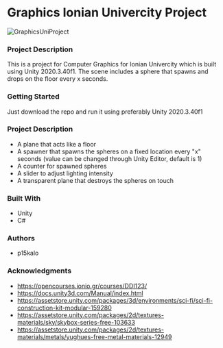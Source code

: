 # Graphics Ionian Univercity Project
![GraphicsUniProject](https://user-images.githubusercontent.com/22774852/224502619-98c53f16-99d5-4d98-8544-ba11cd7f3b91.PNG)

### Project Description
This is a project for Computer Graphics for Ionian Univercity which is built using Unity 2020.3.40f1. The scene includes a sphere that spawns and drops on the floor every x seconds.

### Getting Started
Just download the repo and run it using preferably Unity 2020.3.40f1

### Project Description
- A plane that acts like a floor
- A spawner that spawns the spheres on a fixed location every "x" seconds (value can be changed through Unity Editor, default is 1)
- A counter for spawned spheres
- A slider to adjust lighting intensity
- A transparent plane that destroys the spheres on touch

### Built With
- Unity
- C#

### Authors
- p15kalo
 
### Acknowledgments
- https://opencourses.ionio.gr/courses/DDI123/
- https://docs.unity3d.com/Manual/index.html
- https://assetstore.unity.com/packages/3d/environments/sci-fi/sci-fi-construction-kit-modular-159280
- https://assetstore.unity.com/packages/2d/textures-materials/sky/skybox-series-free-103633
- https://assetstore.unity.com/packages/2d/textures-materials/metals/yughues-free-metal-materials-12949
